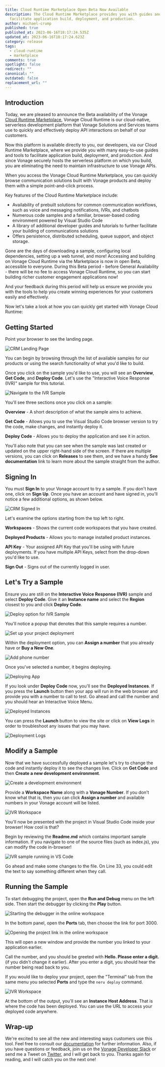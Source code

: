 ```yaml
---
title: Cloud Runtime Marketplace Open Beta Now Available
description: The Cloud Runtime Marketplace provides you with guides and tools to
  facilitate application build, deployment, and production.
author: michael-crump
published: true
published_at: 2023-06-16T18:17:24.535Z
updated_at: 2023-06-16T18:17:24.623Z
category: release
tags:
  - cloud-runtime
  - marketplace
comments: true
spotlight: false
redirect: ""
canonical: ""
outdated: false
replacement_url: ""
---
```

## Introduction

Today, we are pleased to announce the Beta availability of the Vonage [Cloud Runtime Marketplace](https://developer.vonage.com/cloud-runtime), Vonage Cloud Runtime is our cloud-native, serverless development platform that Vonage Solutions and Services teams use to quickly and effectively deploy API interactions on behalf of our customers. 

Now this platform is available directly to you, our developers, via our Cloud Runtime Marketplace, where we provide you with many easy-to-use guides and tools to facilitate application build, deployment, and production.  And since Vonage securely hosts the serverless platform on which you build, you are eliminating the need to maintain infrastructure to use Vonage APIs.

When you access the Vonage Cloud Runtime Marketplace, you can quickly browse communication solutions built with Vonage products and deploy them with a simple point-and-click process.

Key features of the Cloud Runtime Marketplace include:

* Availability of prebuilt solutions for common communication workflows, such as voice and messaging notifications, IVRs, and chatbots 
* Numerous code samples and a familiar, browser-based coding environment powered by Visual Studio Code
* A library of additional developer guides and tutorials to further facilitate your building of communications solutions 
* Offers persistence, distributed scheduling, queue support, and object storage.

Gone are the days of downloading a sample, configuring local dependencies, setting up a web tunnel, and more!  Accessing and building on Vonage Cloud Runtime via the Marketplace is now in open Beta, accessible to everyone.  During this Beta period - before General Availability - there will be no fee to access Vonage Cloud Runtime, so you can start building richer customer engagement applications now!  

And your feedback during this period will help us ensure we provide you with the tools to help you create winning experiences for your customers easily and effectively.

Now let's take a look at how you can quickly get started with Vonage Cloud Runtime:

## Getting Started

Point your browser to <URL> see the landing page. 

![CRM Landing Page](/content/blog/announcing-cloud-runtime-marketplace/vcc-landing-page.png "vcc-landing-page.png")

You can begin by browsing through the list of available samples for our products or using the search functionality of what you'd like to build. 

Once you click on the sample you'd like to use, you will see an **Overview**, **Get Code**, and **Deploy Code**. Let's use the "Interactive Voice Response (IVR)" sample for this tutorial.

![Navigate to the IVR Sample](/content/blog/announcing-cloud-runtime-marketplace/ivr-sample.png "ivr-sample.png")

You'll see three sections once you click on a sample: 

**Overview** - A short description of what the sample aims to achieve. 

**Get Code** - Allows you to use the Visual Studio Code browser version to try the code, make changes, and instantly deploy it. 

**Deploy Code** - Allows you to deploy the application and see it in action.

You'll also note that you can see when the sample was last created or updated on the upper right-hand side of the screen. If there are multiple versions, you can click on **Releases** to see them, and we have a handy **See documentation** link to learn more about the sample straight from the author. 

## Signing In

You must **Sign In** to your Vonage account to try a sample. If you don't have one, click on **Sign Up**. Once you have an account and have signed in, you'll notice a few additional options, as shown below. 

![CRM Signed In](/content/blog/announcing-cloud-runtime-marketplace/vcc-signed-in.png "vcc-signed-in.png")

Let's examine the options starting from the top left to right. 

**Workspaces** - Shows the current code workspaces that you have created.

**Deployed Products** -  Allows you to manage installed product instances.

**API Key** - Your assigned API Key that you'll be using with future deployments. If you have multiple API Keys, select from the drop-down you'd like to use.  

**Sign Out** - Signs out of the currently logged in user. 

## Let's Try a Sample

Ensure you are still on the **Interactive Voice Response (IVR)** sample and select **Deploy Code**. Give it an **Instance name** and select the **Region** closest to you and click **Deploy Code**. 

![Deploy option for IVR Sample](/content/blog/announcing-cloud-runtime-marketplace/ivr-deploy.png "ivr-deploy.png")

You'll notice a popup that denotes that this sample requires a number. 

![Set up your project deployment](/content/blog/announcing-cloud-runtime-marketplace/ivr-req-number.png "ivr-req-number.png")

Within the deployment option, you can **Assign a number** that you already have or **Buy a New One**.

![Add phone number](/content/blog/announcing-cloud-runtime-marketplace/ivr-buy-number.png "ivr-buy-number.png")

Once you've selected a number, it begins deploying. 

![Deploying App](/content/blog/announcing-cloud-runtime-marketplace/deployed-app.png "deployed-app.png")

If you look under **Deploy Code** now, you'll see the **Deployed Instances**. If you press the **Launch** button then your app will run in the web browser and provide you with a number to call to test. Go ahead and call the number and you should hear an Interactive Voice Menu. 

![Deployed Instances](/content/blog/announcing-cloud-runtime-marketplace/deployed-instances.png "deployed-instances.png")

You can press the **Launch** button to view the site or click on **View Logs** in order to troubleshoot any issues that you may have. 

![Deployment Logs](/content/blog/announcing-cloud-runtime-marketplace/ivr-logs.png "ivr-logs.png")

## Modify a Sample

Now that we have successfully deployed a sample let's try to change the code and instantly deploy it to see the changes live. Click on **Get Code** and then **Create a new development environment**. 

![Create a development environment](/content/blog/announcing-cloud-runtime-marketplace/ivr-get-code.png "ivr-get-code.png")

Provide a **Workspace Name** along with a **Vonage Number**. If you don't know what that is, then you can click **Assign a number** and available numbers in your Vonage account will be listed. 

![IVR Workspace](/content/blog/announcing-cloud-runtime-marketplace/ivr-workspace.png "ivr-workspace.png")

You'll now be presented with the project in Visual Studio Code inside your browser! How cool is that?

Begin by reviewing the **Readme.md** which contains important sample information. If you navigate to one of the source files (such as index.js), you can modify the code in-browser! 

![IVR sample running in VS Code](/content/blog/announcing-cloud-runtime-marketplace/ivr-vs-code-sample.png "ivr-vs-code-sample.png")

Go ahead and make some changes to the file. On Line 33, you could edit the text to say something different when they call. 

## Running the Sample

To start debugging the project, open the **Run and Debug** menu on the left side. Then start the debugger by clicking the **Play** button.

![Starting the debugger in the online workspace](/content/blog/announcing-cloud-runtime-marketplace/debug.png "debug.png")

In the bottom panel, open the **Ports** tab, then choose the link for port 3000.

![Opening the project link in the online workspace](/content/blog/announcing-cloud-runtime-marketplace/cc.png "cc.png")

This will open a new window and provide the number you linked to your application earlier. 

Call the number, and you should be greeted with **Hello. Please enter a digit.** (if you didn't change it earlier). After you enter a digit, you should hear the number being read back to you. 

If you would like to deploy your project, open the "Terminal" tab from the same menu you selected **Ports** and type the `neru deploy` command. 

![IVR Workspace](/content/blog/announcing-cloud-runtime-marketplace/ivr-neru-deploy.png "ivr-neru-deploy.png")

At the bottom of the output, you'll see an **Instance Host Address**. That is where the code has been deployed. You can use the URL to access your deployed code anywhere. 

## Wrap-up

We're excited to see all the new and interesting ways customers use this tool. Feel free to consult our [documentation](https://developer.vonage.com/en/documentation) for further information. Also, if you have questions or feedback, join us on the [Vonage Developer Slack](https://developer.vonage.com/community/slack) or send me a Tweet on [Twitter](https://twitter.com/mbcrump), and I will get back to you. Thanks again for reading, and I will catch you on the next one!